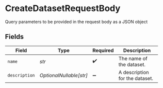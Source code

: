 # CreateDatasetRequestBody

Query parameters to be provided in the request body as a JSON object


## Fields

| Field                          | Type                           | Required                       | Description                    |
| ------------------------------ | ------------------------------ | ------------------------------ | ------------------------------ |
| `name`                         | *str*                          | :heavy_check_mark:             | The name of the dataset.       |
| `description`                  | *OptionalNullable[str]*        | :heavy_minus_sign:             | A description for the dataset. |